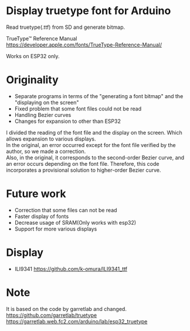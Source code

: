 # Display truetype font for Arduino  
Read truetype(.ttf) from SD and generate bitmap.

TrueType™ Reference Manual  
https://developer.apple.com/fonts/TrueType-Reference-Manual/  

Works on ESP32 only.  

# Originality  
- Separate programs in terms of the "generating a font bitmap" and the "displaying on the screen"  
- Fixed problem that some font files could not be read  
- Handling Bezier curves  
- Changes for expansion to other than ESP32  

I divided the reading of the font file and the display on the screen. Which allows expansion to various displays.  
In the original, an error occurred except for the font file verified by the author, so we made a correction.  
Also, in the original, it corresponds to the second-order Bezier curve, and an error occurs depending on the font file. Therefore, this code incorporates a provisional solution to higher-order Bezier curve.  

# Future work
- Correction that some files can not be read  
- Faster display of fonts  
- Decrease usage of SRAM(Only works with esp32)  
- Support for more various displays  

# Display  
- ILI9341 https://github.com/k-omura/ILI9341_ttf  

# Note  
It is based on the code by garretlab and changed.  
https://github.com/garretlab/truetype  
https://garretlab.web.fc2.com/arduino/lab/esp32_truetype  
